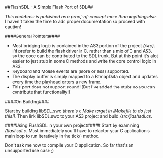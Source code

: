 ##FlashSDL - A Simple Flash Port of SDL##


*This codebase is published as a proof-of-concept more than anything else.* I haven't taken the time to add proper documentation so proceed with caution!

####General Pointers####

  - Most bridging logic is contained in the AS3 portion of the project *(/src)*. I'd prefer to build the flash driver in C, rather than a mix of C and AS3, so the code can be contributed to the SDL trunk. But at this point it's alot easier to just stub in some C methods and write the core control logic in AS3.
  - Keyboard and Mouse events are (more or less) supported.
  - The display buffer is simply mapped to a BitmapData object and updates every time the playhead enters a new frame.
  - This port does not support sound! (But I've added the stubs so *you* can contribute that functionality!)


####On Building####

Start by building libSDL.swc *(there's a Make target in /Makefile to do just this!)*. Then link libSDL.swc to your AS3 project and build */src/flashsdl.as*.


####Using FlashSDL in your own project#####
Start by examining */flashsdl.c*. Most immediately you'll have to refactor your C application's main loop to run iteratively in the tick() method.

Don't ask me how to compile your C application. So far that's an unsupported use case ;)

